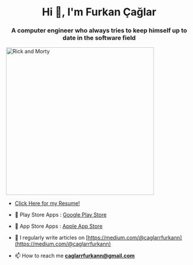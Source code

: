 <h1 align="center">Hi 👋, I'm Furkan Çağlar</h1>
<h3 align="center">A computer engineer who always tries to keep himself up to date in the software field</h3>
<img  alt="Rick and Morty" width="400" src="https://i.pinimg.com/originals/29/bd/26/29bd261d201e956588ee777d37d26800.gif">

- [Click Here for my Resume!](https://github.com/user-attachments/files/22382097/caglar-furkan-resume.14.pdf)

- 🌱 Play Store Apps : [Google Play Store](https://play.google.com/store/apps/developer?id=furkanages)
  
- 🌱 App Store Apps : [Apple App Store](https://apps.apple.com/us/developer/furkan-calar/id1807396889)

- 📝 I regularly write articles on [https://medium.com/@caglarrfurkann](https://medium.com/@caglarrfurkann)

- 📫 How to reach me **caglarrfurkann@gmail.com**



